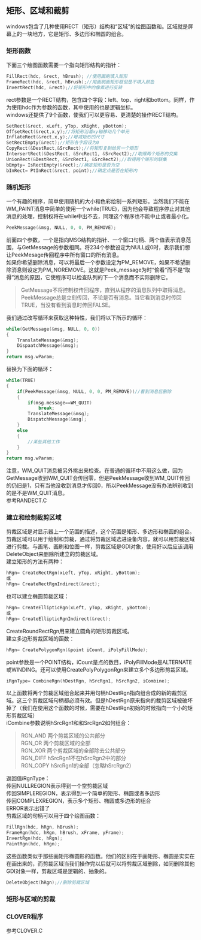 ## 矩形、区域和裁剪
windows包含了几种使用RECT（矩形）结构和“区域”的绘图函数和。区域就是屏幕上的一块地方，它是矩形、多边形和椭圆的组合。  
### 矩形函数
下面三个绘图函数需要一个指向矩形结构的指针：  
```c
FillRect(hdc, &rect, hBrush); //使用画刷填入矩形 
FrameRect(hdc, &rect, hBrush);//用画刷画矩形框但是不填入颜色  
InvertRect(hdc, &rect);//将矩形中的像素进行反转  
```  
rect参数是一个RECT结构，包含四个字段：left、top、right和bottom。同样，作为使用hdc作为参数的函数，其中使用的也是逻辑坐标。  
windows还提供了9个函数，使我们可以更容易、更清楚的操作RECT结构。  
```c
SetRect(&rect, xLeft, yTop, xRight, yBottom);  
OffsetRect(&rect,x,y);//将矩形沿着xy轴移动几个单元    
InflateRect(&rect,x,y);//增减矩形的尺寸     
SetRectEmpty(&rect);//矩形各字段设为0    
CopyRect(&DestRect,&SrcRect);//将矩形复制给另一个矩形  
IntersertRect(&DestRect, &SrcRect1, &SrcRect2);//取得两个矩形的交集   
UnionRect(&DestRect, &SrcRect1, &SrcRect2);//取得两个矩形的联集  
bEmpty= IsRectEmpty(&rect);//确定矩形是否为空  
bInRect= PtInRect(&rect, point);//确定点是否在矩形内  
```
### 随机矩形
一个有趣的程序，简单使用随机的大小和色彩绘制一系列矩形。当然我们不能在WM_PAINT消息中简单的使用一个while(TRUE)，因为他会导致程序停止对其他消息的处理，控制权将在while中出不去，同理这个程序也不能中止或者最小化。  
```c
PeekMessage(&msg, NULL, 0, 0, PM_REMOVE);
```
前面四个参数，一个是指向MSG结构的指针、一个窗口句柄、两个值表示消息范围，与GetMessage的参数相同。将234个参数设定为NULL或0时，表示我们想让PeekMesage传回程序中所有窗口的所有消息。  
如果你希望删除消息，可以将最后一个参数设定为PM_REMOVE，如果不希望删除消息则设定为PM_NOREMOVE。这就是Peek_message为时“偷看”而不是“取得”消息的原因，它使程序可以检查队列的下一个消息而不实际删除它。  
> GetMessage不将控制权传回程序，直到从程序的消息队列中取得消息。  
> PeekMessage总是立刻传回，不论是否有消息。当它看到消息时传回TRUE，当没有看到消息时传回FALSE。  
  
我们通过改写循环来获取这种特性，我们将以下所示的循环：  
```c
while(GetMessage(&msg, NULL, 0, 0))  
{  
	TranslateMessage(&msg);  
	DispaatchMessage(&msg);  
}  
return msg.wParam;  
```
替换为下面的循环：  
```c
while(TRUE)  
{  
	if(PeekMessage(&msg, NULL, 0, 0, PM_REMOVE))//看到消息后删除  
	{  
		if(msg.message==WM_QUIT)  
			break;  
		TranslateMessage(&msg);  
		DispatchMessage(&msg);  
	}  
	else  
	{  
		//某些其他工作  
	}  
}  
return msg.wParam;  
```
注意，WM_QUIT消息被另外挑出来检查。在普通的循环中不用这么做，因为GetMessage收到WM_QUIT会传回零，但是PeekMessage收到WM_QUIT传回的仍旧是1，只有当他没收到消息才传回0，所以PeekMessage没有办法辨别收到的是不是WM_QUIT消息。  
参考RANDECT.C  
### 建立和绘制裁剪区域
剪裁区域是对显示器上一个范围的描述，这个范围是矩形、多边形和椭圆的组合。剪裁区域可以用于绘制和剪裁，通过将剪裁区域选进设备内容，就可以用剪裁区域进行剪裁。与画笔、画刷和位图一样，剪裁区域是GDI对象，使用好以后应该调用DeleteObject来删除所建立的剪裁区域。  
建立矩形的方法有两种：  
```c
hRgn= CreateRectRgn(xLeft, yTop, xRight, yBottom);  
或  
hRgn= CreateRectRgnIndirect(&rect);  
```
也可以建立椭圆剪裁区域：  
```c
hRgn= CreateEllipticRgn(xLeft, yTop, xRight, yBottom);  
或
hRgn= CreateEllipticRgnIndirect(&rect);  
```
CreateRoundRectRgn用来建立圆角的矩形剪裁区域。  
建立多边形剪裁区域的函数：  
```c
hRgn= CreatePolygonRgn(&point iCount, iPolyFillMode);  
```
point参数是一个POINT结构，iCount是点的数目，iPolyFillMode是ALTERNATE或WINDING。还可以使用CreatePolyPolygonRgn来建立多个多边形剪裁区域。  
```c
iRgnType= CombineRgn(hDestRgn, hSrcRgn1, hSrcRgn2, iCombine);  
```
以上函数将两个剪裁区域组合起来并用句柄hDestRgn指向组合成的新的裁剪区域。这三个剪裁区域句柄都必须有效。但是hDestRgn原来指向的裁剪区域被破坏掉了（我们在使用这个函数的时候，需要在hDestRgn初始的时候指向一个小的矩形剪裁区域）  
iCombine参数说明hSrcRgn1和和SrcRgn2如何组合：  
> RGN_AND 两个剪裁区域的公共部分  
> RGN_OR 两个剪裁区域的全部  
> RGN_XOR 两个剪裁区域的全部除去公共部分  
> RGN_DIFF hSrcRgn1不在hSrcRgn2中的部分  
> RGN_COPY hSrcRgn1的全部（忽略hSrcRgn2）  

返回值iRgnType：  
传回NULLREGION表示得到一个空剪裁区域  
传回SIMPLEREGION，表示得到一个简单的矩形、椭圆或者多边形  
传回COMPLEXREGION，表示多个矩形、椭圆或多边形的组合  
ERROR表示出错了  
剪裁区域的句柄可以用于四个绘图函数：  
```c
FillRgn(hdc, hRgn, hBrush);  
FrameRgn(hdc, hRgn, hBrush, xFrame, yFrame);  
InvertRgn(hdc, hRgn);  
PaintRgn(hdc, hRgn);  
```
这些函数类似于那些画矩形椭圆形的函数。他们的区别在于画矩形、椭圆是实实在在画出来的，而剪裁区域当我们操作完以后就可以将剪裁区域删除，如同删除其他GDI对象一样，剪裁区域是逻辑的、抽象的。  
```c
DeleteObject(hRgn);//删除剪裁区域  
```
### 矩形与区域的剪裁
### CLOVER程序
参考CLOVER.C  